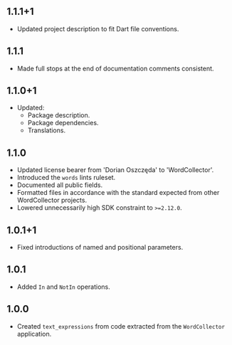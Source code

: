 ## 1.1.1+1

- Updated project description to fit Dart file conventions.

## 1.1.1

- Made full stops at the end of documentation comments consistent.

## 1.1.0+1

- Updated:
  - Package description.
  - Package dependencies.
  - Translations.

## 1.1.0

- Updated license bearer from 'Dorian Oszczęda' to 'WordCollector'.
- Introduced the `words` lints ruleset.
- Documented all public fields.
- Formatted files in accordance with the standard expected from other
  WordCollector projects.
- Lowered unnecessarily high SDK constraint to `>=2.12.0`.

## 1.0.1+1

- Fixed introductions of named and positional parameters.

## 1.0.1

- Added `In` and `NotIn` operations.

## 1.0.0

- Created `text_expressions` from code extracted from the `WordCollector`
  application.
